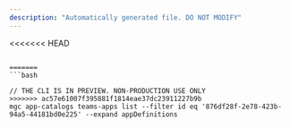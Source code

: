 ```yaml
---
description: "Automatically generated file. DO NOT MODIFY"
---
```


<<<<<<< HEAD
```cli

=======
```bash

// THE CLI IS IN PREVIEW. NON-PRODUCTION USE ONLY
>>>>>>> ac57e61007f395881f1814eae37dc23911227b9b
mgc app-catalogs teams-apps list --filter id eq '876df28f-2e78-423b-94a5-44181bd0e225' --expand appDefinitions

```
